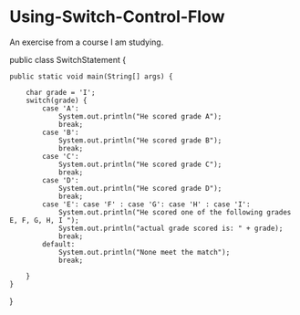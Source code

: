 # Using-Switch-Control-Flow
An exercise from a course I am studying. 


public class SwitchStatement {

    public static void main(String[] args) {

        char grade = 'I';
        switch(grade) {
            case 'A':
                System.out.println("He scored grade A");
                break;
            case 'B':
                System.out.println("He scored grade B");
                break;
            case 'C':
                System.out.println("He scored grade C");
                break;
            case 'D':
                System.out.println("He scored grade D");
                break;
            case 'E': case 'F' : case 'G': case 'H' : case 'I':
                System.out.println("He scored one of the following grades E, F, G, H, I ");
                System.out.println("actual grade scored is: " + grade);
                break;
            default:
                System.out.println("None meet the match");
                break;

        }
    }
}
